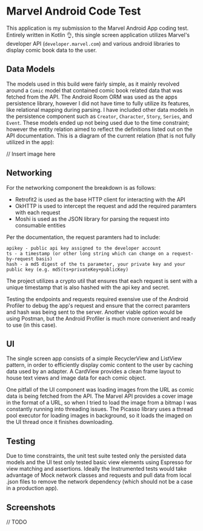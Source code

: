 # Marvel Android Code Test

This application is my submission to the Marvel Android App coding test. Entirely written in Kotlin :ok_hand:, this single screen application utilizes Marvel's developer API (`developer.marvel.com`) and various android libraries to display comic book data to the user.

## Data Models

The models used in this build were fairly simple, as it mainly revolved around a `Comic` model that contained comic book related data that was fetched from the API. The Android Room ORM was used as the apps persistence library, however I did not have time to fully utilize its features, like relational mapping during parsing. I have included other data models in the persistence component such as `Creator`, `Character`, `Story`, `Series`, and `Event`. These models ended up not being used due to the time constraint; however the entity relation aimed to reflect the definitions listed out on the API documentation. This is a diagram of the current relation (that is not fully utilized in the app):

// Insert image here

## Networking

For the networking component the breakdown is as follows:
 - Retrofit2 is used as the base HTTP client for interacting with the API
 - OkHTTP is used to intercept the request and add the required paramters with each request
 - Moshi is used as the JSON library for parsing the request into consumable entities
 
 Per the documentation, the request paramters had to include:
 
 ```
apikey - public api key assigned to the developer account
ts - a timestamp (or other long string which can change on a request-by-request basis)
hash - a md5 digest of the ts parameter, your private key and your public key (e.g. md5(ts+privateKey+publicKey)
```

The project utilizes a crypto util that ensures that each request is sent with a unique timestamp that is also hashed with the api key and secret. 

Testing the endpoints and requests required exensive use of the Android Profiler to debug the app's request and ensure that the correct paramters and hash was being sent to the server. Another viable option would be using Postman, but the Android Profiler is much more convenient and ready to use (in this case).

## UI

The single screen app consists of a simple RecyclerView and ListView pattern, in order to efficiently display comic content to the user by caching data used by an adapter. A CardView provides a clean frame layout to house text views and image data for each comic object. 

One pitfall of the UI component was loading images from the URL as comic data is being fetched from the API. The Marvel API provides a cover image in the format of a URL, so when I tried to load the image from a bitmap I was constantly running into threading issues. The Picasso library uses a thread pool executor for loading images in background, so it loads the imaged on the UI thread once it finishes downloading.

## Testing

Due to time constraints, the unit test suite tested only the persisted data models and the UI test only tested basic view elements using Espresso for view matching and assertions. Ideally the Instrumented tests would take advantage of Mock network classes and requests and pull data from local .json files to remove the network dependency (which should not be a case in a production app). 

## Screenshots

// TODO

